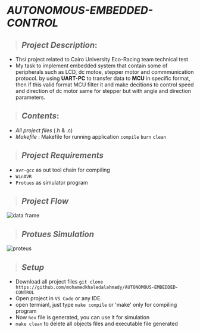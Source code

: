 # _**AUTONOMOUS-EMBEDDED-CONTROL**_
> ## _Project Description_:
   * Thsi project related to Cairo University Eco-Racing team technical test
   * My task to implement embedded system that contain some of peripherals such as LCD, dc motoe, stepper motor and commmunication protocol. by using **UART-PC** to transfer data to **MCU** in specific format, then if this valid format MCU filter it and make decitions to control speed and direction of dc motor same for stepper but with angle and direction parameters.
> ## _Contents_:
   * _All project files_ (.h & .c)
   * _Makefile_ : Makefile for running application `compile` `burn` `clean`
   
> ## _Project Requirements_
* `avr-gcc` as out tool chain for compiling
* `WinAVR`
* `Protues` as simulator program


> ## _Project Flow_

![data frame](https://user-images.githubusercontent.com/67025780/189889596-feb53074-a8b8-40d1-a58f-cfca5498a2ce.PNG)

> ## _Protues Simulation_

![proteus](https://user-images.githubusercontent.com/67025780/189891336-032759d2-c7c5-4d39-addc-f5924a40d215.PNG)


> ## _Setup_
  * Download all project files `git clone https://github.com/mohamedkhaledalahmady/AUTONOMOUS-EMBEDDED-CONTROL`
  * Open project in `VS Code` or any IDE.
  * open termianl, just type `make compile` or 'make' only for compiling program
  * Now `hex` file is generated, you can use it for simulation
  * `make clean` to delete all objects files and executable file generated
